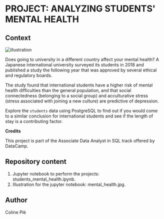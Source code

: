 # PROJECT: ANALYZING STUDENTS' MENTAL HEALTH 

## Context

![illustration](illustration_mentalhealth.jpg)

Does going to university in a different country affect your mental health? A Japanese international university surveyed its students in 2018 and published a study the following year that was approved by several ethical and regulatory boards.

The study found that international students have a higher risk of mental health difficulties than the general population, and that social connectedness (belonging to a social group) and acculturative stress (stress associated with joining a new culture) are predictive of depression.

Explore the `students` data using PostgreSQL to find out if you would come to a similar conclusion for international students and see if the length of stay is a contributing factor.

**Credits**

This project is part of the Associate Data Analyst in SQL track offered by DataCamp.

## Repository content
1. Jupyter notebook to perform the projects: students_mental_health.ipynb.
2. Illustration for the jupyter notebook: mental_health.jpg.

## Author
Coline Plé
